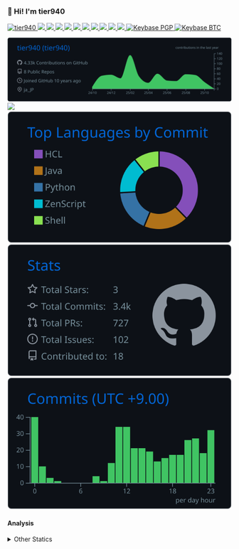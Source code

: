 ### 👋 Hi! I'm tier940

<p align="left"> 
  <a href="https://github.com/tier940/tier940/">
    <img src="https://komarev.com/ghpvc/?username=tier940" alt="tier940" />
  </a>
  <a href="http://twitter.com/tier940">
    <img height="20" src="https://img.shields.io/twitter/follow/tier940?label=Twitter&logo=twitter&style=flat" />
  </a>
  <a href="https://github.com/tier940">
    <img height="20" src="https://img.shields.io/github/followers/tier940?label=follow&logo=github&style=flat" />
  </a>
  <a href="https://www.reddit.com/user/tier940">
    <img height="20" src="https://img.shields.io/reddit/user-karma/combined/tier940?label=Reddit&logo=reddit&style=flat" />
  </a>
  <a href="https://stackoverflow.com/users/17317833/tier940">
    <img height="20" src="https://img.shields.io/stackexchange/stackoverflow/r/17317833?label=StackOverflow&logo=stack-overflow&style=flat" />
  </a>
  <a href="https://zenn.dev/tier940">
    <img height="20" src="https://zenn.badge.nikaera.com/s/tier940/likes" />
  </a>
  <a href="https://zenn.dev/tier940">
    <img height="20" src="https://zenn.badge.nikaera.com/s/tier940/followers" />
  </a>
  <a href="https://zenn.dev/tier940">
    <img height="20" src="https://zenn.badge.nikaera.com/s/tier940/articles" />
  </a>
  <a href="http://qiita.com/tier940">
    <img height="20" src="https://qiita-badge.apiapi.app/s/tier940/posts.svg" />
  </a>
  <a href="http://qiita.com/tier940">
    <img height="20" src="https://qiita-badge.apiapi.app/s/tier940/contributions.svg" />
  </a>
  <a href="https://github.com/tier940/tier940/">
    <img height="20" src="https://github.com/tier940/tier940/actions/workflows/main.yml/badge.svg" />
  </a>
  <a href="https://keybase.io/tier940">
    <img alt="Keybase PGP" src="https://img.shields.io/keybase/pgp/tier940">
  </a>
  <a href="https://keybase.io/tier940">
    <img alt="Keybase BTC" src="https://img.shields.io/keybase/btc/tier940">
  </a>
</p>

[![](https://raw.githubusercontent.com/tier940/tier940/main/profile-summary-card-output/github_dark/0-profile-details.svg)](https://github.com/vn7n24fzkq/github-profile-summary-cards)
[![](https://raw.githubusercontent.com/tier940/tier940/main/profile-summary-card-output/github_dark/1-repos-per-language.svg)](https://github.com/vn7n24fzkq/github-profile-summary-cards) [![](https://raw.githubusercontent.com/tier940/tier940/main/profile-summary-card-output/github_dark/2-most-commit-language.svg)](https://github.com/vn7n24fzkq/github-profile-summary-cards)
[![](https://raw.githubusercontent.com/tier940/tier940/main/profile-summary-card-output/github_dark/3-stats.svg)](https://github.com/vn7n24fzkq/github-profile-summary-cards) [![](https://raw.githubusercontent.com/tier940/tier940/main/profile-summary-card-output/github_dark/4-productive-time.svg)](https://github.com/vn7n24fzkq/github-profile-summary-cards)


#### Analysis
<!-- <img height="150" src="https://github.com/tier940/tier940/blob/master/images/stat.svg" alt="Alternative Text"/> -->

<details>
  <summary>Other Statics</summary>
  <!--START_SECTION:waka-->
![Code Time](http://img.shields.io/badge/Code%20Time-2%2C873%20hrs%2040%20mins-blue)

**🐱 My GitHub Data** 

> 📦 19.0 kB Used in GitHub's Storage 
 > 
> 💼 Opted to Hire
 > 
> 📜 10 Public Repositories 
 > 
> 🔑 1 Private Repositories 
 > 
**I'm an Early 🐤** 

```text
🌞 Morning                1166 commits        ████░░░░░░░░░░░░░░░░░░░░░   14.97 % 
🌆 Daytime                2926 commits        █████████░░░░░░░░░░░░░░░░   37.56 % 
🌃 Evening                2889 commits        █████████░░░░░░░░░░░░░░░░   37.08 % 
🌙 Night                  810 commits         ███░░░░░░░░░░░░░░░░░░░░░░   10.40 % 
```
📅 **I'm Most Productive on Saturday** 

```text
Monday                   819 commits         ███░░░░░░░░░░░░░░░░░░░░░░   10.51 % 
Tuesday                  1408 commits        █████░░░░░░░░░░░░░░░░░░░░   18.07 % 
Wednesday                853 commits         ███░░░░░░░░░░░░░░░░░░░░░░   10.95 % 
Thursday                 939 commits         ███░░░░░░░░░░░░░░░░░░░░░░   12.05 % 
Friday                   971 commits         ███░░░░░░░░░░░░░░░░░░░░░░   12.46 % 
Saturday                 1615 commits        █████░░░░░░░░░░░░░░░░░░░░   20.73 % 
Sunday                   1186 commits        ████░░░░░░░░░░░░░░░░░░░░░   15.22 % 
```


📊 **This Week I Spent My Time On** 

```text
🕑︎ Time Zone: Asia/Tokyo

💬 Programming Languages: 
Markdown                 1 hr 55 mins        ██████░░░░░░░░░░░░░░░░░░░   22.84 % 
Java                     1 hr 52 mins        ██████░░░░░░░░░░░░░░░░░░░   22.29 % 
Other                    1 hr 4 mins         ███░░░░░░░░░░░░░░░░░░░░░░   12.70 % 
PHP                      59 mins             ███░░░░░░░░░░░░░░░░░░░░░░   11.82 % 
Docker                   39 mins             ██░░░░░░░░░░░░░░░░░░░░░░░   07.74 % 

🔥 Editors: 
VS Code                  6 hrs 22 mins       ███████████████████░░░░░░   75.64 % 
IntelliJ                 2 hrs 3 mins        ██████░░░░░░░░░░░░░░░░░░░   24.36 % 

💻 Operating System: 
Windows                  4 hrs 45 mins       ██████████████░░░░░░░░░░░   56.53 % 
Linux                    3 hrs 39 mins       ███████████░░░░░░░░░░░░░░   43.47 % 
```

**I Mostly Code in Java** 

```text
Java                     11 repos            ███████████░░░░░░░░░░░░░░   44.00 % 
ZenScript                3 repos             ███░░░░░░░░░░░░░░░░░░░░░░   12.00 % 
HCL                      2 repos             ██░░░░░░░░░░░░░░░░░░░░░░░   08.00 % 
HTML                     1 repo              █░░░░░░░░░░░░░░░░░░░░░░░░   04.00 % 
Dockerfile               1 repo              █░░░░░░░░░░░░░░░░░░░░░░░░   04.00 % 
```



**Timeline**

![Lines of Code chart](https://raw.githubusercontent.com/tier940/tier940/main/assets/bar_graph.png)


 Last Updated on 17/11/2023 00:12:35 UTC
<!--END_SECTION:waka-->
</details>
